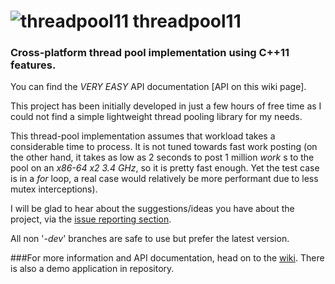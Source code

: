 ![threadpool11](https://raw2.github.com/metherealone/threadpool11/misc/img/logo.png)
threadpool11
==========

### Cross-platform thread pool implementation using C++11 features.

You can find the *VERY EASY* API documentation [API on this wiki page].

This project has been initially developed in just a few hours of free time as I could not find a simple lightweight thread pooling library for my needs.

This thread-pool implementation assumes that workload takes a considerable time to process. It is not tuned towards fast work posting (on the other hand, it takes as low as 2 seconds to post 1 million _work_ s to the pool on an _x86-64 x2 3.4 GHz_, so it is pretty fast enough. Yet the test case is in a _for_ loop, a real case would relatively be more performant due to less mutex interceptions).

I will be glad to hear about the suggestions/ideas you have about the project, via the [issue reporting section](https://github.com/tghosgor/threadpool11/issues).

All non '_-dev_' branches are safe to use but prefer the latest version.

###For more information and API documentation, head on to the [wiki](https://github.com/tghosgor/threadpool11/wiki/). There is also a demo application in repository.
